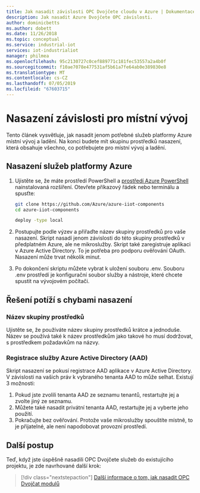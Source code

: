 ```yaml
---
title: Jak nasadit závislosti OPC Dvojčete cloudu v Azure | Dokumentace Microsoftu
description: Jak nasadit Azure Dvojčete OPC závislosti.
author: dominicbetts
ms.author: dobett
ms.date: 11/26/2018
ms.topic: conceptual
ms.service: industrial-iot
services: iot-industrialiot
manager: philmea
ms.openlocfilehash: 95c2130727c0cef889771c181fec53557a2a4b0f
ms.sourcegitcommit: f10ae7078e477531af5b61a7fe64ab0e389830e8
ms.translationtype: MT
ms.contentlocale: cs-CZ
ms.lasthandoff: 07/05/2019
ms.locfileid: "67603715"
---
```

# <a name="deploying-dependencies-for-local-development"></a>Nasazení závislosti pro místní vývoj

Tento článek vysvětluje, jak nasadit jenom potřebné služeb platformy Azure místní vývoj a ladění.   Na konci budete mít skupinu prostředků nasazení, která obsahuje všechno, co potřebujete pro místní vývoj a ladění.

## <a name="deploy-azure-platform-services"></a>Nasazení služeb platformy Azure

1. Ujistěte se, že máte prostředí PowerShell a [prostředí Azure PowerShell](https://docs.microsoft.com/powershell/azure/install-az-ps?view=azps-1.1.0) nainstalovaná rozšíření.  Otevřete příkazový řádek nebo terminálu a spusťte:

   ```bash
   git clone https://github.com/Azure/azure-iiot-components
   cd azure-iiot-components
   ```

   ```bash
   deploy -type local
   ```

2. Postupujte podle výzev a přiřaďte název skupiny prostředků pro vaše nasazení.  Skript nasadí jenom závislosti do této skupiny prostředků v předplatném Azure, ale ne mikroslužby.  Skript také zaregistruje aplikaci v Azure Active Directory.  To je potřeba pro podporu ověřování OAuth.  Nasazení může trvat několik minut.

3. Po dokončení skriptu můžete vybrat k uložení souboru .env.  Souboru .env prostředí je konfigurační soubor služby a nástroje, které chcete spustit na vývojovém počítači.  

## <a name="troubleshooting-deployment-failures"></a>Řešení potíží s chybami nasazení

### <a name="resource-group-name"></a>Název skupiny prostředků

Ujistěte se, že používáte název skupiny prostředků krátce a jednoduše.  Název se používá také k název prostředkům jako takové ho musí dodržovat, s prostředkem požadavkům na názvy.  

### <a name="azure-active-directory-aad-registration"></a>Registrace služby Azure Active Directory (AAD)

Skript nasazení se pokusí registrace AAD aplikace v Azure Active Directory.  V závislosti na vašich práv k vybraného tenanta AAD to může selhat.   Existují 3 možnosti:

1. Pokud jste zvolili tenanta AAD ze seznamu tenantů, restartujte jej a zvolte jiný ze seznamu.
2. Můžete také nasadit privátní tenanta AAD, restartujte jej a vyberte jeho použití.
3. Pokračujte bez ověřování.  Protože vaše mikroslužby spouštíte místně, to je přijatelné, ale není napodobovat provozní prostředí.  

## <a name="next-steps"></a>Další postup

Teď, když jste úspěšně nasadili OPC Dvojčete služeb do existujícího projektu, je zde navrhované další krok:

> [!div class="nextstepaction"]
> [Další informace o tom, jak nasadit OPC Dvojčat modulů](howto-opc-twin-deploy-modules.md)
